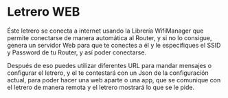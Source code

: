 # Letrero WEB
Éste letrero se conecta a internet usando la Librería WifiManager que permite conectarse de manera automática al Router, y si no lo consigue, 
genera un servidor Web para que te conectes a él y le especifiques el SSID y Password de tu Router, y así poder conectarse.

Después de eso puedes utilizar diferentes URL para mandar mensajes o configurar el letrero, y el te contestará con un Json de la configuración actual, para poder hacer 
una web aparte o una app, que se comunique con el letrero de manera remota y el letrero mostrará lo que se le pide.
